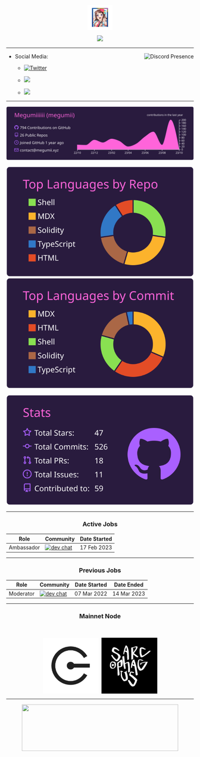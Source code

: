 <div align="center">
 
[<img align="center" src='https://raw.githubusercontent.com/Megumiiiiii/Megumiiiiii/main/followpoint-60%20-%20Copy%20-%20Copy%20-%20Copy%20-%20Copy.png' alt='otherLink' height='68'>](https://megumii.blessingway.xyz)

[![](https://komarev.com/ghpvc/?username=Megumiiiiii&color=e609e6&style=plastic&label=Visitors)]()
</div>

 ---
 <a href="https://discord.com/users/873803230042263563" target="_blank" rel="nofollow">
   <img src="https://lanyard.cnrad.dev/api/873803230042263563?idleMessage=doing%20something%20else..." alt="Discord Presence" align="right">
</a>

- Social Media:

  - [![Twitter](https://img.shields.io/twitter/follow/megumii?style=social)](https://twitter.com/megumii_tez)

  - [![](https://img.shields.io/static/v1?label=Telegram&message=%E2%9D%A4&logo=Telegram&color=%23e609e6)](https://KatouMegumii.t.me)

  - [![](https://img.shields.io/static/v1?label=Sponsor&message=%E2%9D%A4&logo=GitHub&color=%23e609e6)](https://github.com/sponsors/Megumiiiiii)

 
<div align="center">

 ---
 
[![](https://raw.githubusercontent.com/Megumiiiiii/Suiiiiiiiiiiiiii/main/profile-summary-card-output/jolly/0-profile-details.svg)](https://github.com/vn7n24fzkq/github-profile-summary-cards)

[![](https://raw.githubusercontent.com/Megumiiiiii/Suiiiiiiiiiiiiii/main/profile-summary-card-output/jolly/1-repos-per-language.svg)](https://github.com/vn7n24fzkq/github-profile-summary-cards) [![](https://raw.githubusercontent.com/Megumiiiiii/Suiiiiiiiiiiiiii/main/profile-summary-card-output/jolly/2-most-commit-language.svg)](https://github.com/vn7n24fzkq/github-profile-summary-cards)

![](https://raw.githubusercontent.com/Megumiiiiii/Suiiiiiiiiiiiiii/main/profile-summary-card-output/jolly/3-stats.svg)

</div>

<!--

[![](https://github-readme-stats.vercel.app/api?username=Megumiiiiii&show_icons=true&theme=jolly&show=discussions_started,prs_merged,prs_merged_percentage)](https://github.com/anuraghazra/github-readme-stats)

<div align="center">
  <div style="display: flex; align-items: flex-start;">
   
https://github.com/Megumiiiiii/Megumiiiiii/assets/98658943/696b96d6-b805-42e3-b7a6-590f58d7014a

  </div>
</div>

-->


</div>

---

<div align="center">
  
### Active Jobs
  
| Role | Community | Date Started |
|----------|---------------------|---------------|
| Ambassador | [![dev chat](https://discordapp.com/api/guilds/753398645507883099/widget.png?style=banner2)]([https://discord.gg/sarcophagus-community-753398645507883099]) | 17 Feb 2023 | 

</div>

---

<div align="center">
 
 ### Previous Jobs
  
| Role | Community | Date Started | Date Ended |
|----------|---------------------|---------------|---------------|
| Moderator | [![dev chat](https://discord.com/api/guilds/789009413976883220/widget.png?style=banner2)]([https://discord.gg/findora]) | 07 Mar 2022 | 14 Mar 2023 |

---

<div align="center">
  
### Mainnet Node
<kbd>

</br>
 
[<img align="center" src='https://raw.githubusercontent.com/Megumiiiiii/Megumiiiiii/main/ctc.png' alt='mises'  width='150' heigth='150'>](https://staking.creditcoin.org/#/validators)
[<img align="center" src='https://raw.githubusercontent.com/Megumiiiiii/Megumiiiiii/main/sarco.jpg' alt='sarco' width='150' heigth='150'>](https://app.dev.sarcophagus.io/archaeologists)
</kbd>

 
  </div>
</div>


---

<div id="footer" align="center">
  <img src="https://media.giphy.com/media/v1.Y2lkPTc5MGI3NjExMzNmZTIxZmE3ZmY3MzRiMDcwNDJhYTQ5ZmNlY2YxMWE1OWIyYmVkNSZlcD12MV9pbnRlcm5hbF9naWZzX2dpZklkJmN0PWc/mVBlqOD4ra9jQiI3cC/giphy.gif" height="125" width="420"/>
</div>





